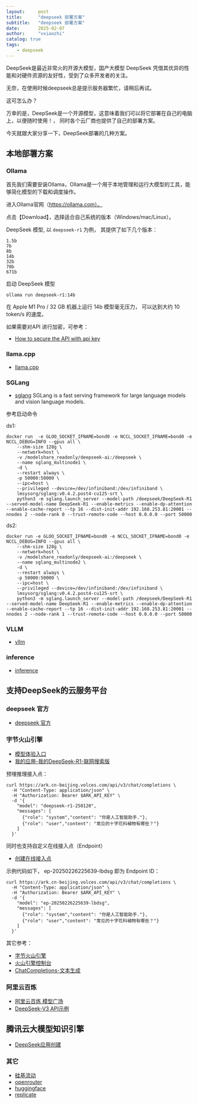 ```yaml
---
layout:     post
title:      "deepseek 部署方案"
subtitle:   "deepseek 部署方案"
date:       2025-02-07
author:     "vxiaozhi"
catalog: true
tags:
    - deepseek
---
```


DeepSeek是最近非常火的开源大模型，国产大模型 DeepSeek 凭借其优异的性能和对硬件资源的友好性，受到了众多开发者的关注。

无奈，在使用时候deepseek总是提示服务器繁忙，请稍后再试。

这可怎么办？

万幸的是，DeepSeek是一个开源模型，这意味着我们可以将它部署在自己的电脑上，以便随时使用！， 同时各个云厂商也提供了自己的部署方案。

今天就跟大家分享一下，DeepSeek部署的几种方案。

## 本地部署方案

### Ollama

首先我们需要安装Ollama，Ollama是一个用于本地管理和运行大模型的工具，能够简化模型的下载和调度操作。

进入Ollama官网（https://ollama.com）。

点击【Download】，选择适合自己系统的版本（Windows/mac/Linux）。

DeepSeek 模型, 以 `deepseek-r1` 为例， 其提供了如下几个版本：

```
1.5b
7b
8b
14b
32b
70b
671b
```

启动 DeepSeek 模型

```
ollama run deepseek-r1:14b
```

在 Apple M1 Pro / 32 GB 机器上运行 14b 模型毫无压力， 可以达到大约 10 token/s 的速度。

如果需要对API 进行加密，可参考：

- [How to secure the API with api key](https://github.com/ollama/ollama/issues/849)
  
### llama.cpp

- [llama.cpp](https://github.com/ggml-org/llama.cpp)

### SGLang

- [sglang](https://github.com/sgl-project/sglang) SGLang is a fast serving framework for large language models and vision language models.

参考启动命令

ds1:

```
docker run  -e GLOO_SOCKET_IFNAME=bond0 -e NCCL_SOCKET_IFNAME=bond0 -e NCCL_DEBUG=INFO --gpus all \
    --shm-size 128g \
    --network=host \
    -v /modelshare_readonly/deepseek-ai:/deepseek \
    --name sglang_multinode1 \
    -d \
    --restart always \
    -p 50000:50000 \
    --ipc=host \
    --privileged --device=/dev/infiniband:/dev/infiniband \
    lmsysorg/sglang:v0.4.2.post4-cu125-srt \
    python3 -m sglang.launch_server --model-path /deepseek/DeepSeek-R1 --served-model-name DeepSeek-R1 --enable-metrics --enable-dp-attention --enable-cache-report --tp 16 --dist-init-addr 192.168.253.81:20001 --nnodes 2 --node-rank 0 --trust-remote-code --host 0.0.0.0 --port 50000

```

ds2:

```
docker run -e GLOO_SOCKET_IFNAME=bond0 -e NCCL_SOCKET_IFNAME=bond0 -e NCCL_DEBUG=INFO --gpus all \
    --shm-size 128g \
    --network=host \
    -v /modelshare_readonly/deepseek-ai:/deepseek \
    --name sglang_multinode2 \
    -d \
    --restart always \
    -p 50000:50000 \
    --ipc=host \
    --privileged --device=/dev/infiniband:/dev/infiniband \
    lmsysorg/sglang:v0.4.2.post4-cu125-srt \
    python3 -m sglang.launch_server --model-path /deepseek/DeepSeek-R1 --served-model-name DeepSeek-R1 --enable-metrics --enable-dp-attention --enable-cache-report --tp 16 --dist-init-addr 192.168.253.81:20001 --nnodes 2 --node-rank 1 --trust-remote-code --host 0.0.0.0 --port 50000

```


### VLLM

- [vllm](https://github.com/vllm-project/vllm)

### inference

- [inference](https://github.com/xorbitsai/inference)


## 支持DeepSeek的云服务平台

### deepseek 官方

- [deepseek 官方](https://chat.deepseek.com/)

### 字节火山引擎

- [模型体验入口](https://console.volcengine.com/ark/region:ark+cn-beijing/experience/chat)
- [我的应用-我的DeepSeek-R1-联网搜索版](https://console.volcengine.com/ark/region:ark+cn-beijing/assistant/detail?id=bot-20250226234543-fdsdl&templateType=InfoSource)

预埋推理接入点：

```
curl https://ark.cn-beijing.volces.com/api/v3/chat/completions \
  -H "Content-Type: application/json" \
  -H "Authorization: Bearer $ARK_API_KEY" \
  -d '{
    "model": "deepseek-r1-250120",
    "messages": [
      {"role": "system","content": "你是人工智能助手."},
      {"role": "user","content": "常见的十字花科植物有哪些？"}
    ]
  }'
```

同时也支持自定义在线接入点（Endpoint）

- [创建在线接入点](https://console.volcengine.com/ark/region:ark+cn-beijing/endpoint?config=%7B%7D)

示例代码如下， ep-20250226225639-lbdsg 即为 Endpoint ID：

```
curl https://ark.cn-beijing.volces.com/api/v3/chat/completions \
  -H "Content-Type: application/json" \
  -H "Authorization: Bearer $ARK_API_KEY" \
  -d '{
    "model": "ep-20250226225639-lbdsg",
    "messages": [
      {"role": "system","content": "你是人工智能助手."},
      {"role": "user","content": "常见的十字花科植物有哪些？"}
    ]
  }'
```

其它参考：

- [字节火山引擎](https://console.volcengine.com/ark/region:ark+cn-beijing/model?feature=&vendor=Bytedance&view=LIST_VIEW)
- [火山引擎控制台](https://console.volcengine.com/home)
- [ChatCompletions-文本生成](https://www.volcengine.com/docs/82379/1298454)

### 阿里云百炼

- [阿里云百炼 模型广场](https://bailian.console.aliyun.com/?spm=5176.29597918.J__Xz0dtrgG-8e2H7vxPlPy.8.67b67ca0NBXQtk#/model-market)
- [DeepSeek-V3 API示例](https://bailian.console.aliyun.com/?spm=5176.29597918.J__Xz0dtrgG-8e2H7vxPlPy.8.67b67ca0NBXQtk#/model-market/detail/deepseek-v3?tabKey=sdk)

## 腾讯云大模型知识引擎

- [DeepSeek应用创建](https://cloud.tencent.com/document/product/1759/116006)
  
### 其它

- [硅基流动](https://siliconflow.cn/zh-cn/models)
- [openrouter](https://openrouter.ai/deepseek/deepseek-r1)
- [huggingface](https://huggingface.co/spaces/llamameta/DeepSeek-R1-Chat-Assistant-Web-Search)
- [replicate](https://replicate.com/deepseek-ai/deepseek-r1)

